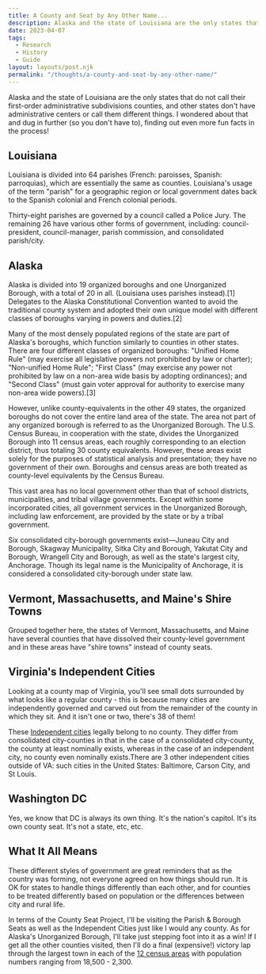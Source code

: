 ```yaml
---
title: A County and Seat by Any Other Name...
description: Alaska and the state of Louisiana are the only states that do not call their first-order administrative subdivisions counties, and other states don't have administrative centers or call them different things. I wondered about that and dug in further (so you don't have to), finding out even more fun facts in the process! 
date: 2023-04-07
tags:
  - Research
  - History
  - Guide
layout: layouts/post.njk
permalink: "/thoughts/a-county-and-seat-by-any-other-name/"
---	
```

Alaska and the state of Louisiana are the only states that do not call their first-order administrative subdivisions counties, and other states don't have administrative centers or call them different things. I wondered about that and dug in further (so you don't have to), finding out even more fun facts in the process!

<h2>Louisiana</h2>

Louisiana is divided into 64 parishes (French: paroisses, Spanish: parroquias), which are essentially the same as counties. Louisiana's usage of the term "parish" for a geographic region or local government dates back to the Spanish colonial and French colonial periods.

Thirty-eight parishes are governed by a council called a Police Jury. The remaining 26 have various other forms of government, including: council-president, council-manager, parish commission, and consolidated parish/city.



<h2>Alaska</h2>

Alaska is divided into 19 organized boroughs and one Unorganized Borough, with a total of 20 in all. (Louisiana uses parishes instead).[1] Delegates to the Alaska Constitutional Convention wanted to avoid the traditional county system and adopted their own unique model with different classes of boroughs varying in powers and duties.[2]

Many of the most densely populated regions of the state are part of Alaska's boroughs, which function similarly to counties in other states. There are four different classes of organized boroughs: "Unified Home Rule" (may exercise all legislative powers not prohibited by law or charter); "Non-unified Home Rule"; "First Class" (may exercise any power not prohibited by law on a non-area wide basis by adopting ordinances); and "Second Class" (must gain voter approval for authority to exercise many non-area wide powers).[3]

However, unlike county-equivalents in the other 49 states, the organized boroughs do not cover the entire land area of the state. The area not part of any organized borough is referred to as the Unorganized Borough. The U.S. Census Bureau, in cooperation with the state, divides the Unorganized Borough into 11 census areas, each roughly corresponding to an election district, thus totaling 30 county equivalents. However, these areas exist solely for the purposes of statistical analysis and presentation; they have no government of their own. Boroughs and census areas are both treated as county-level equivalents by the Census Bureau.


This vast area has no local government other than that of school districts, municipalities, and tribal village governments. Except within some incorporated cities, all government services in the Unorganized Borough, including law enforcement, are provided by the state or by a tribal government.

Six consolidated city-borough governments exist—Juneau City and Borough, Skagway Municipality, Sitka City and Borough, Yakutat City and Borough, Wrangell City and Borough, as well as the state's largest city, Anchorage. Though its legal name is the Municipality of Anchorage, it is considered a consolidated city-borough under state law.





<h2>Vermont, Massachusetts, and Maine's Shire Towns</h2>

Grouped together here, the states of Vermont, Massachusetts, and Maine have several counties that have dissolved their county-level government and in these areas have "shire towns" instead of county seats. 





<h2>Virginia's Independent Cities</h2>

Looking at a county map of Virginia, you'll see small dots surrounded by what looks like a regular county - this is because many cities are independently governed and carved out from the remainder of the county in which they sit. And it isn't one or two, there's 38 of them!

These <a href="https://en.wikipedia.org/wiki/Independent_city_(United_States)" target="_blank">Independent cities</a> legally belong to no county. They differ from consolidated city-counties in that in the case of a consolidated city-county, the county at least nominally exists, whereas in the case of an independent city, no county even nominally exists.There are 3 other independent cities outside of VA: such cities in the United States: Baltimore, Carson City, and St Louis.


<h2>Washington DC</h2>

Yes, we know that DC is always its own thing. It's the nation's capitol. It's its own county seat. It's not a state, etc, etc.


<h2>What It All Means</h2>

These different styles of government are great reminders that as the country was forming, not everyone agreed on how things should run. It is OK for states to handle things differently than each other, and for counties to be treated differently based on population or the differences between city and rural life. 

In terms of the County Seat Project, I'll be visiting the Parish & Borough Seats as well as the Independent Cities just like I would any county. As for Alaska's Unorganized Borough, I'll take just stepping foot into it as a win! If I get all the other counties visited, then I'll do a final (expensive!) victory lap through the largest town in each of the <a href="https://en.wikipedia.org/wiki/Unorganized_Borough,_Alaska" target="_blank">12 census areas</a> with population numbers ranging from 18,500 - 2,300.